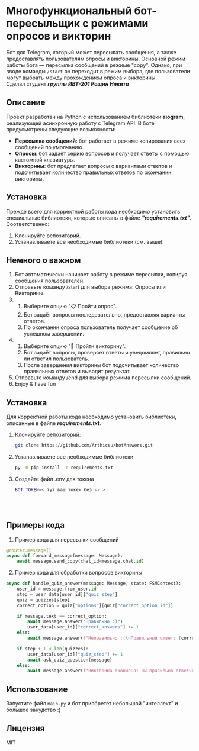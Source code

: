 # Многофункциональный бот-пересыльщик с режимами опросов и викторин

Бот для Telegram, который может пересылать сообщения, а также предоставлять пользователям опросы и викторины. Основной режим работы бота — пересылка сообщений в режиме "copy". Однако, при вводе команды `/start` он переходит в режим выбора, где пользователи могут выбрать между прохождением опроса и викторины. <br />
Сделал студент ___группы ИВТ-201 Рощин Никита___

## Описание
Проект разработан на Python с использованием библиотеки __aiogram__, реализующей асинхронную работу с Telegram API. В боте предусмотрены следующие возможности:
- **Пересылка сообщений**: бот работает в режиме копирования всех сообщений по умолчанию.
- **Опросы**: бот задаёт серию вопросов и получает ответы с помощью кастомной клавиатуры.
- **Викторины**: бот предлагает вопросы с вариантами ответов и подсчитывает количество правильных ответов по окончании викторины.

## Установка
Прежде всего для корректной работы кода необходимо установить специальные библиотеки, которые описаны в файле ___"requirements.txt"___.
Соответственно:
1. Клонируйте репозиторий.
2. Устанавливаете все необходимые библиотеки (см. выше).

## Немного о важном
1. Бот автоматически начинает работу в режиме пересылки, копируя сообщения пользователей.
2. Отправьте команду /start для выбора режима: Опросы или Викторины.
3. 
   1) Выберите опцию "📋 Пройти опрос". <br />
   2) Бот задаёт вопросы последовательно, предоставляя варианты ответов. 
   3) По окончании опроса пользователь получает сообщение об успешном завершении.
4. 
   1) Выберите опцию "🧠 Пройти викторину". <br />
   2) Бот задаёт вопросы, проверяет ответы и уведомляет, правильно ли ответил пользователь. <br />
   3) После завершения викторины бот подсчитывает количество правильных ответов и выводит результат.
5. Отправьте команду /end для выбора режима пересылки сообщений.
6. Enjoy & have fun

## Установка
Для корректной работы кода необходимо установить библиотеки, описанные в файле ___requirements.txt___.

1. Клонируйте репозиторий:
   ```bash
   git clone https://github.com/Arthicsu/botAnswers.git
2. Устанавливаете все необходимые библиотеки 
   ```bash
   py -m pip install -r requirements.txt
3. Создайте файл .env для токена
    ```bash 
    BOT_TOKEN=< тут ваш токен без <> >
  
<br />

## Примеры кода
1) Пример кода для пересылки сообщений
```python
@router.message()
async def forward_message(message: Message):
    await message.send_copy(chat_id=message.chat.id)
```

2) Пример кода для обработки вопросов викторины
```python
async def handle_quiz_answer(message: Message, state: FSMContext):
    user_id = message.from_user.id
    step = user_data[user_id]["quiz_step"]
    quiz = quizzes[step]
    correct_option = quiz["options"][quiz["correct_option_id"]]

    if message.text == correct_option:
        await message.answer("Правильно :)")
        user_data[user_id]["correct_answers"] += 1
    else:
        await message.answer(f"Неправильно :(\nПравильный ответ: {correct_option}")

    if step + 1 < len(quizzes):
        user_data[user_id]["quiz_step"] += 1
        await ask_quiz_question(message)
    else:
        await message.answer(f"Викторина окончена! Вы правильно ответили на {user_data[user_id]['correct_answers']} из {len(quizzes)} вопросов.", reply_markup=default_keyboard)

```

## Использование

Запустите файл `main.py` и бот приобретёт небольшой "интеллект" и большое занудство :)

## Лицензия
MIT